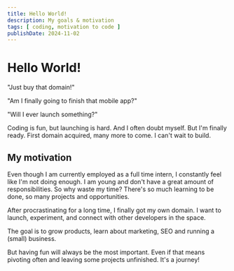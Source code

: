 ```yaml
---
title: Hello World!
description: My goals & motivation
tags: [ coding, motivation to code ]
publishDate: 2024-11-02
---
```


# Hello World!

"Just buy that domain!"

"Am I finally going to finish that mobile app?"

"Will I ever launch something?"

Coding is fun, but launching is hard. And I often doubt myself. But I'm finally ready. First domain acquired, many more
to come. I can't wait to build.

## My motivation

Even though I am currently employed as a full time intern, I constantly feel like I'm not doing enough.
I am young and don't have a great amount of responsibilities. So why waste my time? There's so much learning to be done,
so many projects and opportunities.

After procrastinating for a long time, I finally got my own domain. I want to launch, experiment, and connect with other
developers in the space.

The goal is to grow products, learn about marketing, SEO and running a (small) business.

But having fun will always be the most important. Even if that means pivoting often and leaving some projects
unfinished. It's a journey!
